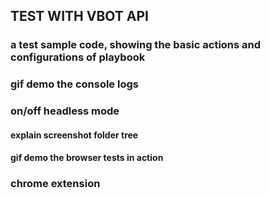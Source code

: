 ## TEST WITH VBOT API

### a test sample code, showing the basic actions and configurations of playbook

### gif demo the console logs

### on/off headless mode
#### explain screenshot folder tree

#### gif demo the browser tests in action

### chrome extension
